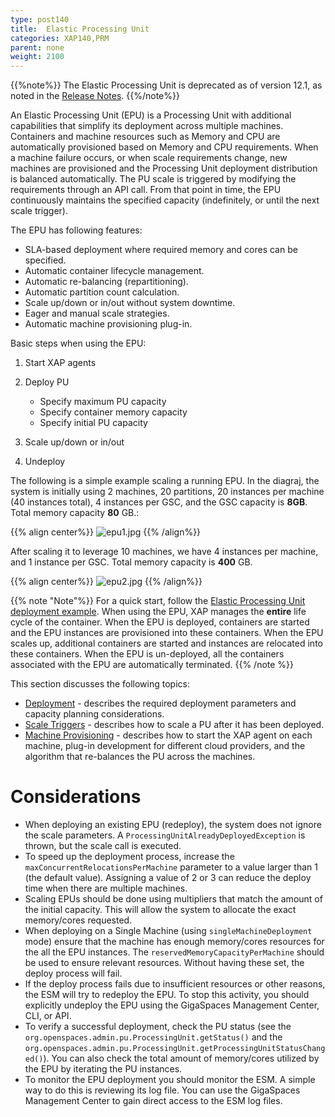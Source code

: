 ```yaml
---
type: post140
title:  Elastic Processing Unit
categories: XAP140,PRM
parent: none
weight: 2100
---
```


{{%note%}}
The Elastic Processing Unit is deprecated as of version 12.1, as noted in the [Release Notes](/release_notes/121upgrading.html).
{{%/note%}}

An Elastic Processing Unit (EPU) is a Processing Unit with additional capabilities that simplify its deployment across multiple machines. Containers and machine resources such as Memory and CPU are automatically provisioned based on Memory and CPU requirements. When a machine failure occurs, or when scale requirements change, new machines are provisioned and the Processing Unit deployment distribution is balanced automatically. The PU scale is triggered by modifying the requirements through an API call. From that point in time, the EPU continuously maintains the specified capacity (indefinitely, or until the next scale trigger).


The EPU has following features:

- SLA-based deployment where required memory and cores can be specified.
- Automatic container lifecycle management.
- Automatic re-balancing (repartitioning).
- Automatic partition count calculation.
- Scale up/down or in/out without system downtime.
- Eager and manual scale strategies.
- Automatic machine provisioning plug-in.



Basic steps when using the EPU:

1. Start XAP agents
1. Deploy PU
    - Specify maximum PU capacity
    - Specify container memory capacity
    - Specify initial PU capacity

1. Scale up/down or in/out
1. Undeploy

The following is a simple example scaling a running EPU. In the diagraj, the system is initially using 2 machines, 20 partitions, 20 instances per machine (40 instances total), 4 instances per GSC, and the GSC capacity is **8GB**. Total memory capacity **80** GB.:

{{% align center%}}
![epu1.jpg](/attachment_files/epu1.jpg)
{{% /align%}}

After scaling it to leverage 10 machines, we have 4 instances per machine, and 1 instance per GSC. Total memory capacity is **400** GB.

{{% align center%}}
![epu2.jpg](/attachment_files/epu2.jpg)
{{% /align%}}

{{% note "Note"%}}
For a quick start, follow the [Elastic Processing Unit deployment example](./deploying-onto-the-service-grid.html#elastic-processing-unit-deployment-using-the-admin-api).
When using the EPU, XAP manages the **entire** life cycle of the container. When the EPU is deployed, containers are started and the EPU instances are provisioned into these containers. When the EPU scales up, additional containers are started and instances are relocated into these containers. When the EPU is un-deployed, all the containers associated with the EPU are automatically terminated.
{{% /note %}}

This section discusses the following topics:

- [Deployment](./elastic-processing-unit-deploy.html) - describes the required deployment parameters and capacity planning considerations.
- [Scale Triggers](./elastic-processing-unit-trigger.html) - describes how to scale a PU after it has been deployed.
- [Machine Provisioning](./elastic-processing-unit-provisioning.html) - describes how to start the XAP agent on each machine, plug-in development for different cloud providers, and the algorithm that re-balances the PU across the machines.

# Considerations

- When deploying an existing EPU (redeploy), the system does not ignore the scale parameters. A `ProcessingUnitAlreadyDeployedException` is thrown, but the scale call is executed. 
- To speed up the deployment process, increase the `maxConcurrentRelocationsPerMachine` parameter to a value larger than 1 (the default value). Assigning a value of 2 or 3 can reduce the deploy time when there are multiple machines.
- Scaling EPUs should be done using multipliers that match the amount of the initial capacity. This will allow the system to allocate the exact memory/cores requested.
- When deploying on a Single Machine (using `singleMachineDeployment` mode) ensure that the machine has enough memory/cores resources for the all the EPU instances. The `reservedMemoryCapacityPerMachine` should be used to ensure relevant resources. Without having these set, the deploy process will fail.
- If the deploy process fails due to insufficient resources or other reasons, the ESM will try to redeploy the EPU. To stop this activity, you should explicitly undeploy the EPU using the GigaSpaces Management Center, CLI, or API.
- To verify a successful deployment, check the PU status (see the `org.openspaces.admin.pu.ProcessingUnit.getStatus()` and the `org.openspaces.admin.pu.ProcessingUnit.getProcessingUnitStatusChanged()`). You can also check the total amount of memory/cores utilized by the EPU by iterating the PU instances.
- To monitor the EPU deployment you should monitor the ESM. A simple way to do this is reviewing its log file. You can use the GigaSpaces Management Center to gain direct access to the ESM log files.
